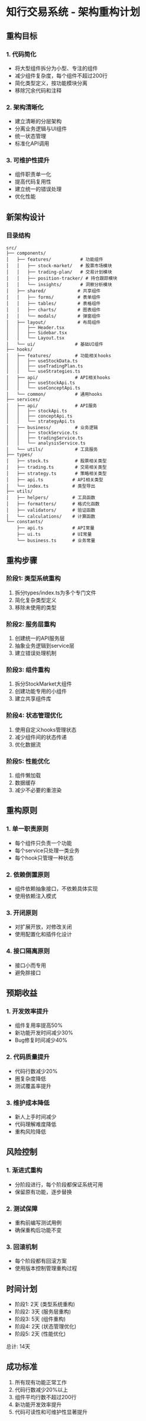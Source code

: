 # 知行交易系统 - 架构重构计划

## 重构目标

### 1. 代码简化
- 将大型组件拆分为小型、专注的组件
- 减少组件复杂度，每个组件不超过200行
- 简化类型定义，按功能模块分离
- 移除冗余代码和注释

### 2. 架构清晰化
- 建立清晰的分层架构
- 分离业务逻辑与UI组件
- 统一状态管理
- 标准化API调用

### 3. 可维护性提升
- 组件职责单一化
- 提高代码复用性
- 建立统一的错误处理
- 优化性能

## 新架构设计

### 目录结构
```
src/
├── components/
│   ├── features/           # 功能组件
│   │   ├── stock-market/   # 股票市场模块
│   │   ├── trading-plan/   # 交易计划模块
│   │   ├── position-tracker/ # 持仓跟踪模块
│   │   └── insights/       # 洞察分析模块
│   ├── shared/            # 共享组件
│   │   ├── forms/         # 表单组件
│   │   ├── tables/        # 表格组件
│   │   ├── charts/        # 图表组件
│   │   └── modals/        # 弹窗组件
│   ├── layout/            # 布局组件
│   │   ├── Header.tsx
│   │   ├── Sidebar.tsx
│   │   └── Layout.tsx
│   └── ui/               # 基础UI组件
├── hooks/
│   ├── features/         # 功能相关hooks
│   │   ├── useStockData.ts
│   │   ├── useTradingPlan.ts
│   │   └── useStrategies.ts
│   ├── api/              # API相关hooks
│   │   ├── useStockApi.ts
│   │   └── useConceptApi.ts
│   └── common/           # 通用hooks
├── services/
│   ├── api/              # API服务
│   │   ├── stockApi.ts
│   │   ├── conceptApi.ts
│   │   └── strategyApi.ts
│   ├── business/         # 业务逻辑
│   │   ├── stockService.ts
│   │   ├── tradingService.ts
│   │   └── analysisService.ts
│   └── utils/            # 工具服务
├── types/
│   ├── stock.ts          # 股票相关类型
│   ├── trading.ts        # 交易相关类型
│   ├── strategy.ts       # 策略相关类型
│   ├── api.ts           # API相关类型
│   └── index.ts         # 类型导出
├── utils/
│   ├── helpers/         # 工具函数
│   ├── formatters/      # 格式化函数
│   ├── validators/      # 验证函数
│   └── calculations/    # 计算函数
└── constants/
    ├── api.ts           # API常量
    ├── ui.ts            # UI常量
    └── business.ts      # 业务常量
```

## 重构步骤

### 阶段1: 类型系统重构
1. 拆分types/index.ts为多个专门文件
2. 简化复杂类型定义
3. 移除未使用的类型

### 阶段2: 服务层重构
1. 创建统一的API服务层
2. 抽象业务逻辑到service层
3. 建立错误处理机制

### 阶段3: 组件重构
1. 拆分StockMarket大组件
2. 创建功能专用的小组件
3. 建立共享组件库

### 阶段4: 状态管理优化
1. 使用自定义hooks管理状态
2. 减少组件间的状态传递
3. 优化数据流

### 阶段5: 性能优化
1. 组件懒加载
2. 数据缓存
3. 减少不必要的重渲染

## 重构原则

### 1. 单一职责原则
- 每个组件只负责一个功能
- 每个service只处理一类业务
- 每个hook只管理一种状态

### 2. 依赖倒置原则
- 组件依赖抽象接口，不依赖具体实现
- 使用依赖注入模式

### 3. 开闭原则
- 对扩展开放，对修改关闭
- 使用配置化和插件化设计

### 4. 接口隔离原则
- 接口小而专用
- 避免胖接口

## 预期收益

### 1. 开发效率提升
- 组件复用率提高50%
- 新功能开发时间减少30%
- Bug修复时间减少40%

### 2. 代码质量提升
- 代码行数减少20%
- 圈复杂度降低
- 测试覆盖率提升

### 3. 维护成本降低
- 新人上手时间减少
- 代码理解难度降低
- 重构风险降低

## 风险控制

### 1. 渐进式重构
- 分阶段进行，每个阶段都保证系统可用
- 保留原有功能，逐步替换

### 2. 测试保障
- 重构前编写测试用例
- 确保重构后功能不变

### 3. 回滚机制
- 每个阶段都有回滚方案
- 使用版本控制管理重构过程

## 时间计划

- 阶段1: 2天 (类型系统重构)
- 阶段2: 3天 (服务层重构) 
- 阶段3: 5天 (组件重构)
- 阶段4: 2天 (状态管理优化)
- 阶段5: 2天 (性能优化)

总计: 14天

## 成功标准

1. 所有现有功能正常工作
2. 代码行数减少20%以上
3. 组件平均行数不超过200行
4. 新功能开发效率提升
5. 代码可读性和可维护性显著提升